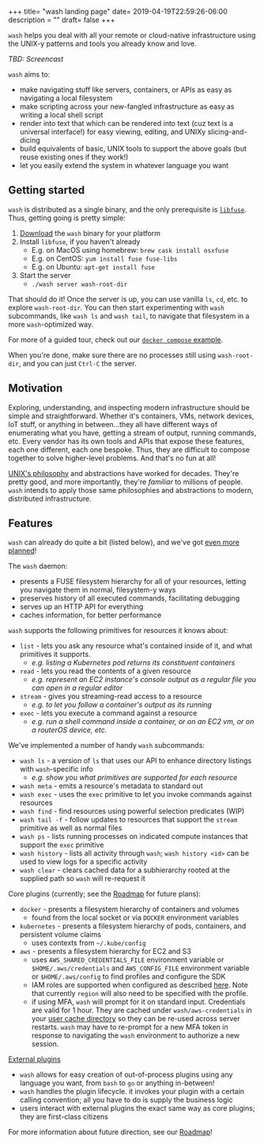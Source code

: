 +++
title= "wash landing page"
date= 2019-04-19T22:59:26-06:00
description = ""
draft= false
+++

`wash` helps you deal with all your remote or cloud-native infrastructure using the UNIX-y patterns and tools you already know and love.

_TBD: Screencast_

`wash` aims to:

* make navigating stuff like servers, containers, or APIs as easy as navigating a local filesystem
* make scripting across your new-fangled infrastructure as easy as writing a local shell script
* render into text that which can be rendered into text (cuz text is a universal interface!) for easy viewing, editing, and UNIXy slicing-and-dicing
* build equivalents of basic, UNIX tools to support the above goals (but reuse existing ones if they work!)
* let you easily extend the system in whatever language you want

## Getting started

`wash` is distributed as a single binary, and the only prerequisite is [`libfuse`](https://github.com/libfuse/libfuse). Thus, getting going is pretty simple:

1. [Download](https://github.com/puppetlabs/wash/releases) the `wash` binary for your platform
2. Install `libfuse`, if you haven't already
   * E.g. on MacOS using homebrew: `brew cask install osxfuse`
   * E.g. on CentOS: `yum install fuse fuse-libs`
   * E.g. on Ubuntu: `apt-get install fuse`
3. Start the server
   * `./wash server wash-root-dir`

That should do it! Once the server is up, you can use vanilla `ls`, `cd`, etc. to explore `wash-root-dir`. You can then start experimenting with `wash` subcommands, like `wash ls` and `wash tail`, to navigate that filesystem in a more `wash`-optimized way.

For more of a guided tour, check out our [`docker compose` example](https://github.com/puppetlabs/wash#wash-by-example).

When you're done, make sure there are no processes still using `wash-root-dir`, and you can just `Ctrl-C` the server.

## Motivation

Exploring, understanding, and inspecting modern infrastructure should be simple and straightforward. Whether it's containers, VMs, network devices, IoT stuff, or anything in between...they all have different ways of enumerating what you have, getting a stream of output, running commands, etc. Every vendor has its own tools and APIs that expose these features, each one different, each one bespoke. Thus, they are difficult to compose together to solve higher-level problems. And that's no fun at all!

[UNIX's philosophy](https://en.wikipedia.org/wiki/Unix_philosophy#Origin) and abstractions have worked for decades. They're pretty good, and more importantly, they're _familiar_ to millions of people. `wash` intends to apply those same philosophies and abstractions to modern, distributed infrastructure.


## Features

`wash` can already do quite a bit (listed below), and we've got [even more planned](https://github.com/puppetlabs/wash#roadmap)!

The `wash` daemon:

* presents a FUSE filesystem hierarchy for all of your resources, letting you navigate them in normal, filesystem-y ways
* preserves history of all executed commands, facilitating debugging
* serves up an HTTP API for everything
* caches information, for better performance

`wash` supports the following primitives for resources it knows about:

* `list` - lets you ask any resource what's contained inside of it, and what primitives it supports. 
  - _e.g. listing a Kubernetes pod returns its constituent containers_
* `read` - lets you read the contents of a given resource
  - _e.g. represent an EC2 instance's console output as a regular file you can open in a regular editor_
* `stream` - gives you streaming-read access to a resource
  - _e.g. to let you follow a container's output as its running_
* `exec` - lets you execute a command against a resource
  - _e.g. run a shell command inside a container, or on an EC2 vm, or on a routerOS device, etc._

We've implemented a number of handy `wash` subcommands:

* `wash ls` - a version of `ls` that uses our API to enhance directory listings with `wash`-specific info
  - _e.g. show you what primitives are supported for each resource_
* `wash meta` - emits a resource's metadata to standard out
* `wash exec` - uses the `exec` primitive to let you invoke commands against resources
* `wash find` - find resources using powerful selection predicates (WIP)
* `wash tail -f` - follow updates to resources that support the `stream` primitive as well as normal files
* `wash ps` - lists running processes on indicated compute instances that support the `exec` primitive
* `wash history` - lists all activity through `wash`; `wash history <id>` can be used to view logs for a specific activity
* `wash clear` - clears cached data for a subhierarchy rooted at the supplied path so `wash` will re-request it

Core plugins (currently; see the [Roadmap](https://github.com/puppetlabs/wash#roadmap) for future plans):

* `docker` - presents a filesystem hierarchy of containers and volumes
  - found from the local socket or via `DOCKER` environment variables
* `kubernetes` - presents a filesystem hierarchy of pods, containers, and persistent volume claims
  - uses contexts from `~/.kube/config`
* `aws` - presents a filesystem hierarchy for EC2 and S3
  - uses `AWS_SHARED_CREDENTIALS_FILE` environment variable or `$HOME/.aws/credentials` and `AWS_CONFIG_FILE` environment variable or `$HOME/.aws/config` to find profiles and configure the SDK
  - IAM roles are supported when configured as described [here](https://docs.aws.amazon.com/cli/latest/userguide/cli-configure-role.html). Note that currently `region` will also need to be specified with the profile.
  - if using MFA, `wash` will prompt for it on standard input. Credentials are valid for 1 hour. They are cached under `wash/aws-credentials` in your [user cache directory](#user-cache-directory) so they can be re-used across server restarts. `wash` may have to re-prompt for a new MFA token in response to navigating the `wash` environment to authorize a new session.

[External plugins](https://github.com/puppetlabs/wash/tree/master/docs/external_plugins)

* `wash` allows for easy creation of out-of-process plugins using any language you want, from `bash` to `go` or anything in-between!
* `wash` handles the plugin lifecycle. it invokes your plugin with a certain calling convention; all you have to do is supply the business logic
* users interact with external plugins the exact same way as core plugins; they are first-class citizens

For more information about future direction, see our [Roadmap](https://github.com/puppetlabs/wash#roadmap)!
